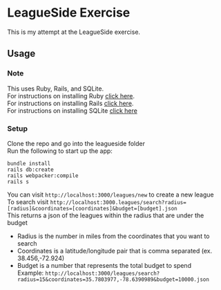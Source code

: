 # LeagueSide Exercise
This is my attempt at the LeagueSide exercise.

## Usage
### Note
This uses Ruby, Rails, and SQLite.<br />
For instructions on installing Ruby [click here](http://www.ruby-lang.org/en/downloads/).<br />
For instructions on installing Rails [click here](https://guides.rubyonrails.org/v5.0/getting_started.html#installing-rails).<br />
For instructions on installing SQLite [click here](https://www.sqlite.org/index.html)

### Setup
Clone the repo and go into the leagueside folder<br />
Run the following to start up the app:<br />
```
bundle install
rails db:create
rails webpacker:compile
rails s
```
You can visit `http://localhost:3000/leagues/new` to create a new league<br />
To search visit `http://localhost:3000.leagues/search?radius=[radius]&coordinates=[coordinates]&budget=[budget].json`<br />
This returns a json of the leagues within the radius that are under the budget<br />
- Radius is the number in miles from the coordinates that you want to search
- Coordinates is a latitude/longitude pair that is comma separated (ex. 38.456,-72.924)
- Budget is a number that represents the total budget to spend<br />
Example: `http://localhost:3000/leagues/search?radius=15&coordinates=35.7803977,-78.6390989&budget=10000.json`
